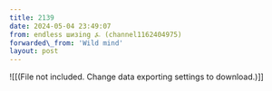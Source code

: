 ```yaml
---
title: 2139
date: 2024-05-04 23:49:07
from: endless шизing ⍼ (channel1162404975)
forwarded\_from: 'Wild mind'
layout: post
---
```


![[(File not included. Change data exporting settings to download.)]]


